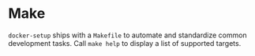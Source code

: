 # Make

`docker-setup` ships with a `Makefile` to automate and standardize common development tasks. Call `make help` to display a list of supported targets.
